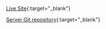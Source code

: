 [Live Site](https://ema-jhon-with-pagination.surge.sh/){:target="_blank"}

[Server Git repository](https://github.com/abukawsar45/ema-jhon-server-p.git){:target="_blank"}


